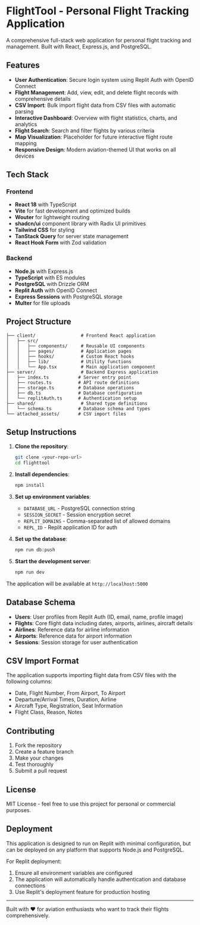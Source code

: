 # FlightTool - Personal Flight Tracking Application

A comprehensive full-stack web application for personal flight tracking and management. Built with React, Express.js, and PostgreSQL.

## Features

- **User Authentication**: Secure login system using Replit Auth with OpenID Connect
- **Flight Management**: Add, view, edit, and delete flight records with comprehensive details
- **CSV Import**: Bulk import flight data from CSV files with automatic parsing
- **Interactive Dashboard**: Overview with flight statistics, charts, and analytics
- **Flight Search**: Search and filter flights by various criteria
- **Map Visualization**: Placeholder for future interactive flight route mapping
- **Responsive Design**: Modern aviation-themed UI that works on all devices

## Tech Stack

### Frontend
- **React 18** with TypeScript
- **Vite** for fast development and optimized builds
- **Wouter** for lightweight routing
- **shadcn/ui** component library with Radix UI primitives
- **Tailwind CSS** for styling
- **TanStack Query** for server state management
- **React Hook Form** with Zod validation

### Backend
- **Node.js** with Express.js
- **TypeScript** with ES modules
- **PostgreSQL** with Drizzle ORM
- **Replit Auth** with OpenID Connect
- **Express Sessions** with PostgreSQL storage
- **Multer** for file uploads

## Project Structure

```
├── client/                 # Frontend React application
│   ├── src/
│   │   ├── components/     # Reusable UI components
│   │   ├── pages/          # Application pages
│   │   ├── hooks/          # Custom React hooks
│   │   ├── lib/            # Utility functions
│   │   └── App.tsx         # Main application component
├── server/                 # Backend Express application
│   ├── index.ts           # Server entry point
│   ├── routes.ts          # API route definitions
│   ├── storage.ts         # Database operations
│   ├── db.ts              # Database configuration
│   └── replitAuth.ts      # Authentication setup
├── shared/                 # Shared type definitions
│   └── schema.ts          # Database schema and types
└── attached_assets/       # CSV import files
```

## Setup Instructions

1. **Clone the repository**:
   ```bash
   git clone <your-repo-url>
   cd flighttool
   ```

2. **Install dependencies**:
   ```bash
   npm install
   ```

3. **Set up environment variables**:
   - `DATABASE_URL` - PostgreSQL connection string
   - `SESSION_SECRET` - Session encryption secret
   - `REPLIT_DOMAINS` - Comma-separated list of allowed domains
   - `REPL_ID` - Replit application ID for auth

4. **Set up the database**:
   ```bash
   npm run db:push
   ```

5. **Start the development server**:
   ```bash
   npm run dev
   ```

The application will be available at `http://localhost:5000`

## Database Schema

- **Users**: User profiles from Replit Auth (ID, email, name, profile image)
- **Flights**: Core flight data including dates, airports, airlines, aircraft details
- **Airlines**: Reference data for airline information
- **Airports**: Reference data for airport information
- **Sessions**: Session storage for user authentication

## CSV Import Format

The application supports importing flight data from CSV files with the following columns:

- Date, Flight Number, From Airport, To Airport
- Departure/Arrival Times, Duration, Airline
- Aircraft Type, Registration, Seat Information
- Flight Class, Reason, Notes

## Contributing

1. Fork the repository
2. Create a feature branch
3. Make your changes
4. Test thoroughly
5. Submit a pull request

## License

MIT License - feel free to use this project for personal or commercial purposes.

## Deployment

This application is designed to run on Replit with minimal configuration, but can be deployed on any platform that supports Node.js and PostgreSQL.

For Replit deployment:
1. Ensure all environment variables are configured
2. The application will automatically handle authentication and database connections
3. Use Replit's deployment feature for production hosting

---

Built with ❤️ for aviation enthusiasts who want to track their flights comprehensively.